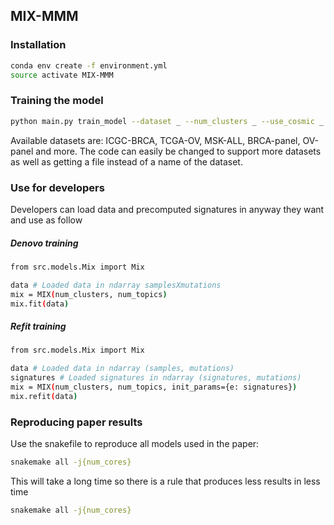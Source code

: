 ## MIX-MMM

### Installation

```sh
conda env create -f environment.yml
source activate MIX-MMM
```

### Training the model

```sh
python main.py train_model --dataset _ --num_clusters _ --use_cosmic _ --num_signatures _ --random_seed _ --max_iterations _
```

Available datasets are: ICGC-BRCA, TCGA-OV, MSK-ALL, BRCA-panel, OV-panel and more.
The code can easily be changed to support more datasets as well as getting a file instead of a name of the dataset.

### Use for developers

Developers can load data and precomputed signatures in anyway they want and use as follow

##### Denovo training

```sh
from src.models.Mix import Mix

data # Loaded data in ndarray samplesXmutations
mix = MIX(num_clusters, num_topics)
mix.fit(data) 
```

##### Refit training

```sh
from src.models.Mix import Mix

data # Loaded data in ndarray (samples, mutations)
signatures # Loaded signatures in ndarray (signatures, mutations) 
mix = MIX(num_clusters, num_topics, init_params={e: signatures})
mix.refit(data) 
```

### Reproducing paper results

Use the snakefile to reproduce all models used in the paper:

```sh
snakemake all -j{num_cores}
```

This will take a long time so there is a rule that produces less results in less time

```sh
snakemake all -j{num_cores}
```
